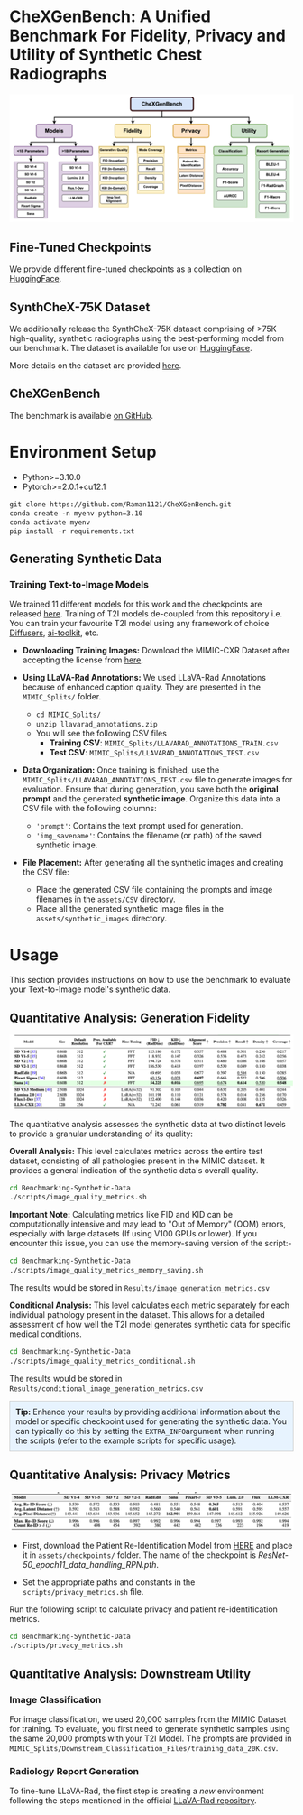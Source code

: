 # CheXGenBench: A Unified Benchmark For Fidelity, Privacy and Utility of Synthetic Chest Radiographs

![](assets/images/chexgenbench-overview.png)

## Fine-Tuned Checkpoints

We provide different fine-tuned checkpoints as a collection on [HuggingFace](https://huggingface.co/collections/raman07/chexgenbench-models-6823ec3c57b8ecbcc296e3d2).

## SynthCheX-75K Dataset
We additionally release the SynthCheX-75K dataset comprising of >75K high-quality, synthetic radiographs using the best-performing model from our benchmark. The dataset is available for use on [HuggingFace](https://huggingface.co/datasets/raman07/SynthCheX-75K).

More details on the dataset are provided [here](SynthCheX_README.md).

## CheXGenBench
The benchmark is available [on GitHub](https://github.com/Raman1121/CheXGenBench).

# Environment Setup
- Python>=3.10.0
- Pytorch>=2.0.1+cu12.1
```
git clone https://github.com/Raman1121/CheXGenBench.git
conda create -n myenv python=3.10
conda activate myenv
pip install -r requirements.txt
```

## Generating Synthetic Data

### Training Text-to-Image Models
We trained 11 different models for this work and the checkpoints are released [here](https://huggingface.co/collections/raman07/chexgenbench-models-6823ec3c57b8ecbcc296e3d2). Training of T2I models de-coupled from this repository i.e. You can train your favourite T2I model using any framework of choice [Diffusers](https://github.com/huggingface/diffusers), [ai-toolkit](https://github.com/ostris/ai-toolkit), etc. 

- **Downloading Training Images:** Download the MIMIC-CXR Dataset after accepting the license from [here](https://physionet.org/content/mimic-cxr/2.0.0/).
- **Using LLaVA-Rad Annotations:** We used LLaVA-Rad Annotations because of enhanced caption quality. They are presented in the `MIMIC_Splits/` folder.
    - `cd MIMIC_Splits/`
    - `unzip llavarad_annotations.zip`
    - You will see the following CSV files
        - **Training CSV**: `MIMIC_Splits/LLAVARAD_ANNOTATIONS_TRAIN.csv`
        - **Test CSV**: `MIMIC_Splits/LLAVARAD_ANNOTATIONS_TEST.csv`

- **Data Organization:** Once training is finished, use the `MIMIC_Splits/LLAVARAD_ANNOTATIONS_TEST.csv` file to generate images for evaluation. Ensure that during generation, you save both the **original prompt** and the generated **synthetic image**. Organize this data into a CSV file with the following columns:
    - `'prompt'`: Contains the text prompt used for generation.
    - `'img_savename'`: Contains the filename (or path) of the saved synthetic image.
- **File Placement:** After generating all the synthetic images and creating the CSV file:
    - Place the generated CSV file containing the prompts and image filenames in the `assets/CSV` directory.
    - Place all the generated synthetic image files in the `assets/synthetic_images` directory.

# Usage

This section provides instructions on how to use the benchmark to evaluate your Text-to-Image model's synthetic data.

## Quantitative Analysis: Generation Fidelity

![](assets/images/sana-performance.png)

The quantitative analysis assesses the synthetic data at two distinct levels to provide a granular understanding of its quality:

**Overall Analysis:** This level calculates metrics across the entire test dataset, consisting of all pathologies present in the MIMIC dataset. It provides a general indication of the synthetic data's overall quality.

```bash
cd Benchmarking-Synthetic-Data
./scripts/image_quality_metrics.sh
```

**Important Note:** Calculating metrics like FID and KID can be computationally intensive and may lead to "Out of Memory" (OOM) errors, especially with large datasets (If using V100 GPUs or lower). If you encounter this issue, you can use the memory-saving version of the script:-

```bash
cd Benchmarking-Synthetic-Data
./scripts/image_quality_metrics_memory_saving.sh
```

The results would be stored in `Results/image_generation_metrics.csv`

**Conditional Analysis:** This level calculates each metric separately for each individual pathology present in the dataset. This allows for a detailed assessment of how well the T2I model generates synthetic data for specific medical conditions.

```bash
cd Benchmarking-Synthetic-Data
./scripts/image_quality_metrics_conditional.sh
```
The results would be stored in `Results/conditional_image_generation_metrics.csv`

<div style="border: 1px solid #ccc; padding: 10px; background-color: #e7f3fe;">
  <strong>Tip:</strong> Enhance your results by providing additional information about the model or specific checkpoint used for generating the synthetic data. You can typically do this by setting the <code>EXTRA_INFO</code>argument when running the scripts (refer to the example scripts for specific usage).
</div>

## Quantitative Analysis: Privacy Metrics

![](assets/images/Privacy-Metrics.png)

- First, download the Patient Re-Identification Model from [HERE](https://huggingface.co/raman07/Patient_ReIdentification_MIMIC/blob/main/ResNet-50_epoch11_data_handling_RPN.pth) and place it in `assets/checkpoints/` folder. The name of the checkpoint is *ResNet-50_epoch11_data_handling_RPN.pth*.

- Set the appropriate paths and constants in the `scripts/privacy_metrics.sh` file.

Run the following script to calculate privacy and patient re-identification metrics.
```bash
cd Benchmarking-Synthetic-Data
./scripts/privacy_metrics.sh
```

## Quantitative Analysis: Downstream Utility

### Image Classification

For image classification, we used 20,000 samples from the MIMIC Dataset for training. To evaluate, you first need to generate synthetic samples using the same 20,000 prompts with your T2I Model. The prompts are provided in `MIMIC_Splits/Downstream_Classification_Files/training_data_20K.csv`.

### Radiology Report Generation

To fine-tune LLaVA-Rad, the first step is creating a *new* environment following the steps mentioned in the official [LLaVA-Rad repository](https://github.com/microsoft/LLaVA-Rad).